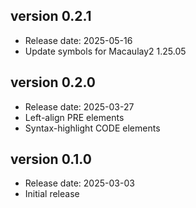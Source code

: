 ## version 0.2.1

- Release date: 2025-05-16
- Update symbols for Macaulay2 1.25.05

## version 0.2.0

- Release date: 2025-03-27
- Left-align PRE elements
- Syntax-highlight CODE elements

## version 0.1.0

- Release date: 2025-03-03
- Initial release

